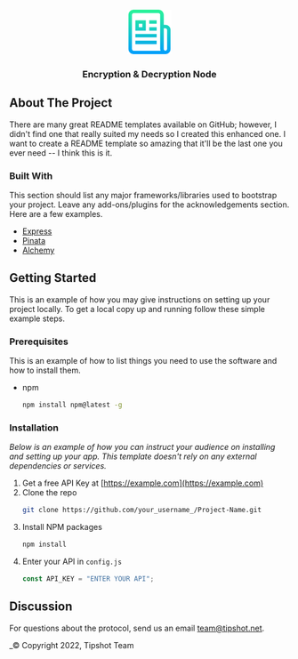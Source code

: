 <!-- PROJECT LOGO -->
<br />
<div align="center">
  <a href="https://github.com/tipshot-net/encrypt-decrypt-node">
    <img src="logo.png" alt="Logo" width="80" height="80">
  </a>

  <h3 align="center">Encryption & Decryption Node</h3>

</div>

<!-- ABOUT THE PROJECT -->

## About The Project

There are many great README templates available on GitHub; however, I didn't find one that really suited my needs so I created this enhanced one. I want to create a README template so amazing that it'll be the last one you ever need -- I think this is it.

### Built With

This section should list any major frameworks/libraries used to bootstrap your project. Leave any add-ons/plugins for the acknowledgements section. Here are a few examples.

- [Express](https://expressjs.com/)
- [Pinata](https://www.pinata.cloud/)
- [Alchemy](https://www.alchemy.com/)

<!-- GETTING STARTED -->

## Getting Started

This is an example of how you may give instructions on setting up your project locally.
To get a local copy up and running follow these simple example steps.

### Prerequisites

This is an example of how to list things you need to use the software and how to install them.

- npm
  ```sh
  npm install npm@latest -g
  ```

### Installation

_Below is an example of how you can instruct your audience on installing and setting up your app. This template doesn't rely on any external dependencies or services._

1. Get a free API Key at [https://example.com](https://example.com)
2. Clone the repo
   ```sh
   git clone https://github.com/your_username_/Project-Name.git
   ```
3. Install NPM packages
   ```sh
   npm install
   ```
4. Enter your API in `config.js`
   ```js
   const API_KEY = "ENTER YOUR API";
   ```

## Discussion

For questions about the protocol, send us an email [team@tipshot.net](team@tipshot.net).

\_© Copyright 2022, Tipshot Team
